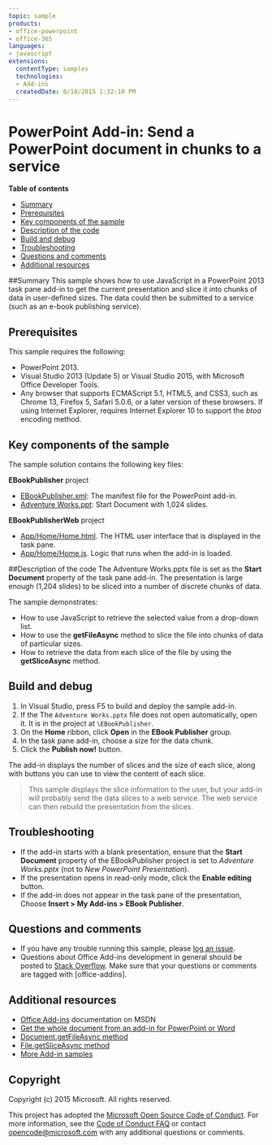 ```yaml
---
topic: sample
products:
- office-powerpoint
- office-365
languages:
- javascript
extensions:
  contentType: samples
  technologies:
  - Add-ins
  createdDate: 8/18/2015 1:32:10 PM
---
```

# PowerPoint Add-in: Send a PowerPoint document in chunks to a service

**Table of contents**

* [Summary](#summary)
* [Prerequisites](#prerequisites)
* [Key components of the sample](#components)
* [Description of the code](#codedescription)
* [Build and debug](#build)
* [Troubleshooting](#troubleshooting)
* [Questions and comments](#questions)
* [Additional resources](#additional-resources)

<a name="summary"></a>
##Summary
This sample shows how to use JavaScript in a PowerPoint 2013 task pane add-in to get the current presentation and slice it into chunks of data in user-defined sizes. The data could then be submitted to a service (such as an e-book publishing service).

<a name="prerequisites"></a>
## Prerequisites ##

This sample requires the following:  

  - PowerPoint 2013.
  - Visual Studio 2013 (Update 5) or Visual Studio 2015, with Microsoft Office Developer Tools.  
  - Any browser that supports ECMAScript 5.1, HTML5, and CSS3, such as Chrome 13, Firefox 5, Safari 5.0.6, or a later version of these browsers. If using Internet Explorer, requires Internet Explorer 10 to support the *btoa* encoding method.
  

<a name="components"></a>
## Key components of the sample
The sample solution contains the following key files:

**EBookPublisher** project

- [EBookPublisher.xml](https://github.com/OfficeDev/PowerPoint-Add-in-JavaScript-SliceDataChunks/blob/master/EBookPublisher/EBookPublisherManifest/EBookPublisher.xml): The manifest file for the PowerPoint add-in.  
- [Adventure Works.ppt](https://github.com/OfficeDev/PowerPoint-Add-in-JavaScript-SliceDataChunks/blob/master/EBookPublisher/Adventure%20Works.pptx): Start Document with 1,024 slides. 
 
**EBookPublisherWeb** project

- [App/Home/Home.html](https://github.com/OfficeDev/PowerPoint-Add-in-JavaScript-SliceDataChunks/blob/master/EBookPublisherWeb/App/Home/Home.html). The HTML user interface that is displayed in the task pane. 
- [App/Home/Home.js](https://github.com/OfficeDev/PowerPoint-Add-in-JavaScript-SliceDataChunks/blob/master/EBookPublisherWeb/App/Home/Home.js). Logic that runs when the add-in is loaded. 


<a name="codedescription"></a>
##Description of the code
The Adventure Works.pptx file is set as the **Start Document** property of the task pane add-in. The presentation is large enough (1,204 slides) to be sliced into a number of discrete chunks of data. 

The sample demonstrates:

- How to use JavaScript to retrieve the selected value from a drop-down list.
- How to use the **getFileAsync** method to slice the file into chunks of data of particular sizes.
- How to retrieve the data from each slice of the file by using the **getSliceAsync** method.


<a name="build"></a>
## Build and debug ##

1. In Visual Studio, press F5 to build and deploy the sample add-in. 
2. If the The `Adventure Works.pptx` file does not open automatically, open it. It is in the project at `\EBookPublisher`.
3. On the **Home** ribbon, click **Open** in the **EBook Publisher** group.
2. In the task pane add-in, choose a size for the data chunk.
3. Click the **Publish now!** button. 

The add-in displays the number of slices and the size of each slice, along with buttons you can use to view the content of each slice.

>This sample displays the slice information to the user, but your add-in will probably send the data slices to a web service. The web service can then rebuild the presentation from the slices.

<a name="troubleshooting"></a>
## Troubleshooting

- If the add-in starts with a blank presentation, ensure that the **Start Document** property of the EBookPublisher project is set to *Adventure Works.pptx* (not to *New PowerPoint Presentation*).
- If the presentation opens in read-only mode, click the **Enable editing** button.
- If the add-in does not appear in the task pane of the presentation, Choose **Insert > My Add-ins > EBook Publisher**.


<a name="questions"></a>
## Questions and comments

- If you have any trouble running this sample, please [log an issue](https://github.com/OfficeDev/PowerPoint-Add-in-JavaScript-SliceDataChunks/issues).
- Questions about Office Add-ins development in general should be posted to [Stack Overflow](http://stackoverflow.com/questions/tagged/office-addins). Make sure that your questions or comments are tagged with [office-addins].


<a name="additional-resources"></a>
## Additional resources ##

- [Office Add-ins](http://msdn.microsoft.com/library/office/jj220060.aspx) documentation on MSDN
- [Get the whole document from an add-in for PowerPoint or Word](https://msdn.microsoft.com/library/office/jj715279.aspx)
- [Document.getFileAsync method](http://msdn.microsoft.com/library/office/apps/jj715284.aspx)
- [File.getSliceAsync method](http://msdn.microsoft.com/library/office/apps/jj715281.aspx)
- [More Add-in samples](https://github.com/OfficeDev?utf8=%E2%9C%93&query=-Add-in)

## Copyright
Copyright (c) 2015 Microsoft. All rights reserved.


This project has adopted the [Microsoft Open Source Code of Conduct](https://opensource.microsoft.com/codeofconduct/). For more information, see the [Code of Conduct FAQ](https://opensource.microsoft.com/codeofconduct/faq/) or contact [opencode@microsoft.com](mailto:opencode@microsoft.com) with any additional questions or comments.

